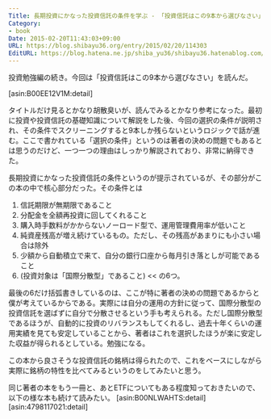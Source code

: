 ```yaml
---
Title: 長期投資にかなった投資信託の条件を学ぶ - 「投資信託はこの9本から選びなさい」読んだ
Category:
- book
Date: 2015-02-20T11:43:03+09:00
URL: https://blog.shibayu36.org/entry/2015/02/20/114303
EditURL: https://blog.hatena.ne.jp/shiba_yu36/shibayu36.hatenablog.com/atom/entry/8454420450084424857
---
```


投資勉強編の続き。今回は「投資信託はこの9本から選びなさい」を読んだ。

[asin:B00EE12V1M:detail]

タイトルだけ見るとかなり胡散臭いが、読んでみるとかなり参考になった。最初に投資や投資信託の基礎知識について解説をした後、今回の選択の条件が説明され、その条件でスクリーニングすると9本しか残らないというロジックで話が進む。ここで書かれている「選択の条件」というのは著者の決めの問題でもあるとは思うのだけど、一つ一つの理由はしっかり解説されており、非常に納得できた。


長期投資にかなった投資信託の条件というのが提示されているが、その部分がこの本の中で核心部分だった。その条件とは
>>
1. 信託期限が無期限であること
2. 分配金を全額再投資に回してくれること
3. 購入時手数料がかからないノーロード型で、運用管理費用率が低いこと
4. 純資産残高が増え続けているもの。ただし、その残高があまりにも小さい場合は除外
5. 少額から自動積立で来て、自分の銀行口座から毎月引き落としが可能であること
6. (投資対象は「国際分散型」であること)
<<
の6つ。

最後の6だけ括弧書きしているのは、ここが特に著者の決めの問題であるからと僕が考えているからである。実際には自分の運用の方針に従って、国際分散型の投資信託を選ばずに自分で分散させるという手も考えられる。ただし国際分散型であるほうが、自動的に投資のリバランスもしてくれるし、過去十年くらいの運用実績を見ても安定していることから、著者はこれを選択したほうが楽に安定した収益が得られるとしている。勉強になる。


この本から良さそうな投資信託の銘柄は得られたので、これをベースにしながら実際に銘柄の特性を比べてみるというのをしてみたいと思う。

同じ著者の本をもう一冊と、あとETFについてもある程度知っておきたいので、以下の様な本も続けて読みたい。
[asin:B00NLWAHTS:detail]
[asin:4798117021:detail]

